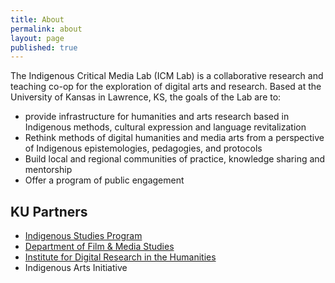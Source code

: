 ```yaml
---
title: About
permalink: about
layout: page
published: true
---
```


The Indigenous Critical Media Lab (ICM Lab) is a collaborative research and teaching co-op for the exploration of digital arts and research. Based at the University of Kansas in Lawrence, KS, the goals of the Lab are to:

* provide infrastructure for humanities and arts research based in Indigenous methods, cultural expression and language revitalization
* Rethink methods of digital humanities and media arts from a perspective of Indigenous epistemologies, pedagogies, and protocols
* Build local and regional communities of practice, knowledge sharing and mentorship
* Offer a program of public engagement

## KU Partners

* [Indigenous Studies Program](http://indigenous.ku.edu)
* [Department of Film & Media Studies](http://film.ku.edu)
* [Institute for Digital Research in the Humanities](http://idrh.ku.edu)
* Indigenous Arts Initiative


